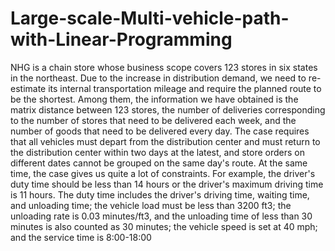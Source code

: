 # Large-scale-Multi-vehicle-path-with-Linear-Programming
NHG is a chain store whose business scope covers 123 stores in six states in the northeast. Due  to the increase in distribution demand, we need to re-estimate its internal transportation mileage and  require the planned route to be the shortest.  Among them, the information we have obtained is the matrix distance between 123 stores, the  number of deliveries corresponding to the number of stores that need to be delivered each week,  and the number of goods that need to be delivered every day.  The case requires that all vehicles must depart from the distribution center and must return to  the distribution center within two days at the latest, and store orders on different dates cannot be  grouped on the same day's route. At the same time, the case gives us quite a lot of constraints. For example, the driver's duty time  should be less than 14 hours or the driver's maximum driving time is 11 hours. The duty time  includes the driver's driving time, waiting time, and unloading time; the vehicle load must be less  than 3200 ft3; the unloading rate is 0.03 minutes/ft3, and the unloading time of less than 30 minutes  is also counted as 30 minutes; the vehicle speed is set at 40 mph; and the service time is 8:00-18:00
